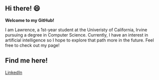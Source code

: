 ## Hi there! :smile:   
**Welcome to my GitHub!**

I am Lawrence, a 1st-year student at the Univeristy of California, Irvine pursuing a degree in Computer Science. Currently, I have an interest in artificial intelligence so I hope to explore that path more in the future. Feel free to check out my page!


## Find me here!  
[LinkedIn](https://www.linkedin.com/in/lawrence-lu-886845213/)

<!--
**LawrenceDavidLu/LawrenceDavidLu** is a ✨ _special_ ✨ repository because its `README.md` (this file) appears on your GitHub profile.

Here are some ideas to get you started:

- 🔭 I’m currently working on ...
- 🌱 I’m currently learning ...
- 👯 I’m looking to collaborate on ...
- 🤔 I’m looking for help with ...
- 💬 Ask me about ...
- 📫 How to reach me: ...
- 😄 Pronouns: ...
- ⚡ Fun fact: ...
-->
